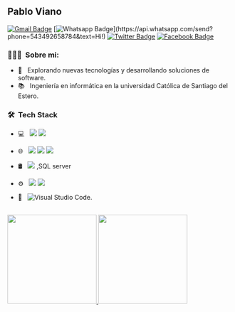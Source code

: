 ## Pablo Viano
[![Gmail Badge](https://img.shields.io/badge/-Gmail-c14438?style=flat-square&logo=Gmail&logoColor=white&link=pablo:pabloviano13@gmail.com)](pablo:pabloviano13@gmail.com)
[![Whatsapp Badge](https://img.shields.io/badge/-Whatsapp-4CA143?style=flat-square&labelColor=4CA143&logo=whatsapp&logoColor=white&link=https://api.whatsapp.com/send?phone=543492658784&text=Hi!)](https://api.whatsapp.com/send?phone=543492658784&text=Hi!)
[![Twitter Badge](https://img.shields.io/badge/-Twitter-1da1f2?style=flat-square&labelColor=1da1f2&logo=twitter&logoColor=white&link=https://www.twitter.com/pabloviano/)](https://www.twitter.com/pabloviano/)
[![Facebook Badge](https://img.shields.io/badge/-Facebook-3b5998?style=flat-square&labelColor=3b5998&logo=facebook&logoColor=white&link=https://www.facebook.com/pablo.viano1/)](https://www.facebook.com/pablo.viano1/)


<h3> 👨🏻‍💻 &nbsp;Sobre mi: </h3>

- 🤔 &nbsp; Explorando nuevas tecnologías y desarrollando soluciones de software.
- 📚 &nbsp; Ingeniería en informática en la universidad Católica de Santiago del Estero.

<h3> 🛠 &nbsp;Tech Stack</h3>

- 💻 &nbsp; <img src="https://img.shields.io/badge/c%23%20-%23239120.svg?&style=for-the-badge&logo=c-sharp&logoColor=white"/> <img src="https://img.shields.io/badge/python%20-%2314354C.svg?&style=for-the-badge&logo=python&logoColor=white"/>
- 🌐 &nbsp; <img src="https://img.shields.io/badge/html5%20-%23E34F26.svg?&style=for-the-badge&logo=html5&logoColor=white"/> <img src="https://img.shields.io/badge/css3%20-%231572B6.svg?&style=for-the-badge&logo=css3&logoColor=white"/> <img src="https://img.shields.io/badge/bootstrap%20-%23563D7C.svg?&style=for-the-badge&logo=bootstrap&logoColor=white"/>

- 🛢 &nbsp;
  <img src="https://img.shields.io/badge/mysql-%2300f.svg?&style=for-the-badge&logo=mysql&logoColor=white"/>
 ,SQL server
- ⚙️ &nbsp;
  <img src="https://img.shields.io/badge/git%20-%23F05033.svg?&style=for-the-badge&logo=git&logoColor=white"/> <img src="https://img.shields.io/badge/github%20-%23121011.svg?&style=for-the-badge&logo=github&logoColor=white"/>

- 🔧 &nbsp;
 ![Visual Studio Code](https://img.shields.io/badge/-VsCode-2C2C32?style=flat-square&logo=visual-studio-code&logoColor=0078D7).


<br/>

<a href="https://github.com/syedammar111">
  <img height="200em" src="https://github-readme-stats.vercel.app/api?username=PabloViano&theme=buefy&show_icons=true" />
  <img height="200em" src="https://github-readme-stats.vercel.app/api/top-langs/?username=PabloViano&theme=buefy&layout=compact" />
</a>

<br/>

